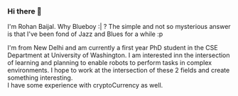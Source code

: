 ### Hi there 👋

I'm Rohan Baijal. Why Blueboy :| ? The simple and not so mysterious answer is that I've been fond of Jazz and Blues for a while :p

I'm from New Delhi and am currently a first year PhD student in the CSE Department at University of Washington.
I am interested inn the intersection of learning and planning to enable robots to perform tasks in complex environments. I hope to work at the intersection of these 2 fields and create something interesting.   
I have some experience with cryptoCurrency as well.   


<!--
**rohanblueboybaijal/rohanblueboybaijal** is a ✨ _special_ ✨ repository because its `README.md` (this file) appears on your GitHub profile.

Here are some ideas to get you started:

- 🔭 I’m currently working on ...
- 🌱 I’m currently learning ...
- 👯 I’m looking to collaborate on ...
- 🤔 I’m looking for help with ...
- 💬 Ask me about ...
- 📫 How to reach me: ...
- 😄 Pronouns: ...
- ⚡ Fun fact: ...
-->
